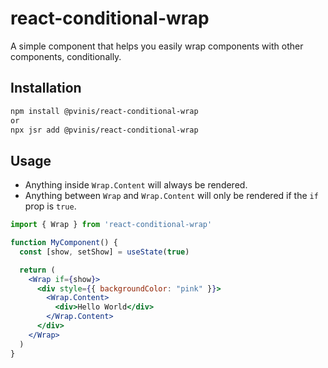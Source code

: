 # react-conditional-wrap

A simple component that helps you easily wrap components with other components, conditionally.


## Installation

```sh
npm install @pvinis/react-conditional-wrap
or
npx jsr add @pvinis/react-conditional-wrap
```

## Usage

- Anything inside `Wrap.Content` will always be rendered.
- Anything between `Wrap` and `Wrap.Content` will only be rendered if the `if` prop is `true`.

```jsx
import { Wrap } from 'react-conditional-wrap'

function MyComponent() {
  const [show, setShow] = useState(true)

  return (
    <Wrap if={show}>
      <div style={{ backgroundColor: "pink" }}>
        <Wrap.Content>
          <div>Hello World</div>
        </Wrap.Content>
      </div>
    </Wrap>
  )
}
```
